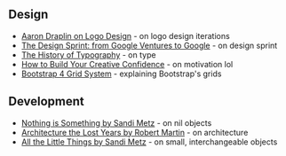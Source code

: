 ## Design

- [Aaron Draplin on Logo Design](https://vimeo.com/113751583) - on logo design iterations
- [The Design Sprint: from Google Ventures to Google](https://www.youtube.com/watch?v=aWQUSiOZ0x8) - on design sprint
- [The History of Typography](https://www.youtube.com/watch?v=wOgIkxAfJsk) - on type
- [How to Build Your Creative Confidence](https://www.youtube.com/watch?v=16p9YRF0l-g) - on motivation lol
- [Bootstrap 4 Grid System](http://designmodo.com/bootstrap-4-grid-system/) - explaining Bootstrap's grids

## Development
- [Nothing is Something by Sandi Metz](https://www.youtube.com/watch?v=OMPfEXIlTVE) - on nil objects
- [Architecture the Lost Years by Robert Martin](https://www.youtube.com/watch?v=WpkDN78P884) - on architecture
- [All the Little Things by Sandi Metz](https://www.youtube.com/watch?v=8bZh5LMaSmEA) - on small, interchangeable objects
